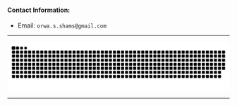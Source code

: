 #### Contact Information:
- Email: `orwa.s.shams@gmail.com`

<!--
**orwashams/orwashams** is a ✨ _special_ ✨ repository because its `README.md` (this file) appears on your GitHub profile.

Here are some ideas to get you started:

- 🔭 I’m currently working on ...
- 🌱 I’m currently learning ...
- 👯 I’m looking to collaborate on ...
- 🤔 I’m looking for help with ...
- 💬 Ask me about ...
- 📫 How to reach me: ...
- 🖥️ Pronouns: ...
- ⚡ Fun fact: ...
-->
___

<div> 
  <picture>
    <source media="(prefers-color-scheme: dark)" srcset="https://raw.githubusercontent.com/orwashams/orwashams/output/github-contribution-grid-snake-dark.svg">
    <source media="(prefers-color-scheme: light)" srcset="https://raw.githubusercontent.com/orwashams/orwashams/output/github-contribution-grid-snake.svg">
    <img alt="github contribution grid snake animation" src="https://raw.githubusercontent.com/platane/platane/output/github-contribution-grid-snake.svg">
  </picture>
</div>

---


<!--
<div align="center">
 <img class="img" src="https://github-readme-stats.vercel.app/api/top-langs/?username=orwashams&theme=radical&layout=compact" />
 <br/>
  <img class="img" src="https://github-readme-stats.vercel.app/api?username=orwashams&show_icons=true&theme=radical" />
</div>
___
-->
